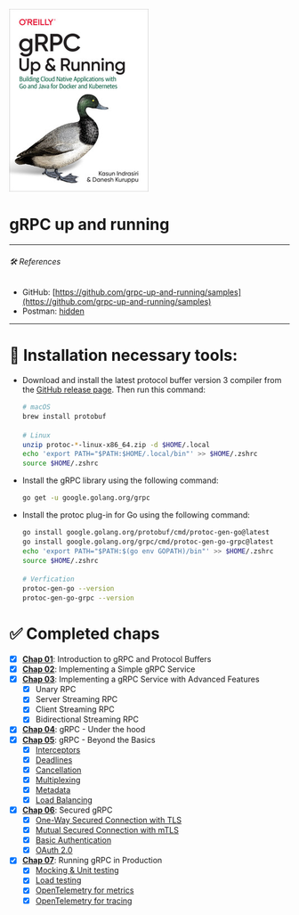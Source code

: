 ![](./assets/cover.png)
# gRPC up and running

<hr>

###### 🛠️ *References*

- GitHub: [https://github.com/grpc-up-and-running/samples](https://github.com/grpc-up-and-running/samples)
- Postman: [hidden](https://gold-shuttle-395606.postman.co/workspace/My-Workspace~e9564e49-df76-48b9-8f40-1c74ee320241/folder/68565ede55855a1cdfab19a8?action=share&creator=10413281&ctx=documentation&active-environment=10413281-37d0952d-6a07-443b-a8f3-83805f295a77)
<hr>

# 🔧 Installation necessary tools:
- Download and install the latest protocol buffer version 3 compiler from the [GitHub release page](https://github.com/protocolbuffers/protobuf/releases). Then run this command:
  ```bash
  # macOS
  brew install protobuf

  # Linux
  unzip protoc-*-linux-x86_64.zip -d $HOME/.local
  echo 'export PATH="$PATH:$HOME/.local/bin"' >> $HOME/.zshrc
  source $HOME/.zshrc
  ```
  
- Install the gRPC library using the following command:
  ```bash
  go get -u google.golang.org/grpc
  ```
  
- Install the protoc plug-in for Go using the following command:
  ```bash
  go install google.golang.org/protobuf/cmd/protoc-gen-go@latest
  go install google.golang.org/grpc/cmd/protoc-gen-go-grpc@latest
  echo 'export PATH="$PATH:$(go env GOPATH)/bin"' >> $HOME/.zshrc
  source $HOME/.zshrc

  # Verfication
  protoc-gen-go --version
  protoc-gen-go-grpc --version
  ```

# ✅ Completed chaps
- [x] [**Chap 01**](./chap01/README.md): Introduction to gRPC and Protocol Buffers
- [x] [**Chap 02**](./chap02/README.md): Implementing a Simple gRPC Service
- [x] [**Chap 03**](./chap03/README.md): Implementing a gRPC Service with Advanced Features
  - [x] Unary RPC
  - [x] Server Streaming RPC
  - [x] Client Streaming RPC
  - [x] Bidirectional Streaming RPC
- [x] [**Chap 04**](./chap04/README.md): gRPC - Under the hood
- [x] [**Chap 05**](./chap05/README.md): gRPC - Beyond the Basics
  - [x] [Interceptors](./chap05/interceptors/)
  - [x] [Deadlines](./chap05/deadlines/)
  - [x] [Cancellation](./chap05/cancellation/)
  - [x] [Multiplexing](./chap05/multiplexing/)
  - [x] [Metadata](./chap05/metadata/)
  - [x] [Load Balancing](./chap05/loadbalancer/)
- [x] [**Chap 06**](./chap06/README.md): Secured gRPC
  - [x] [One-Way Secured Connection with TLS](./chap06/secure-channel/)
  - [x] [Mutual Secured Connection with mTLS](./chap06/mutual-tls-channel/)
  - [x] [Basic Authentication](./chap06/basic-authentication/)
  - [x] [OAuth 2.0](./chap06/token-based-authentication/)
- [x] [**Chap 07**](./chap07/README.md): Running gRPC in Production
  - [x] [Mocking & Unit testing](./chap07/grpc-continous-integration/)
  - [x] [Load testing](./chap07/grpc-continous-integration/)
  - [x] [OpenTelemetry for metrics](./chap07/grpc-opentelemetry/)
  - [x] [OpenTelemetry for tracing](./chap07/grpc-otel-tracing/)